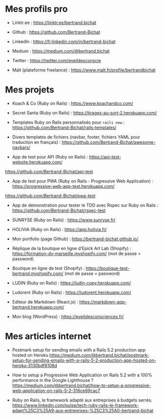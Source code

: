 # Mes profils pro

* Linktr.ee : https://linktr.ee/bertrand.bichat

* Github : https://github.com/Bertrand-Bichat

* LinkedIn : https://fr.linkedin.com/in/bertrand-bichat

* Medium : https://medium.com/@bertrand.bichat

* Twitter : https://twitter.com/eveildesconscie

* Malt (plateforme freelance) : https://www.malt.fr/profile/bertrandbichat

# Mes projets

* Koach & Co (Ruby on Rails) : https://www.koachandco.com/

* Secret Santa (Ruby on Rails) : https://tirages-au-sort-2.herokuapp.com/

* Templates Ruby on Rails personnalisés pour `rails new` : https://github.com/Bertrand-Bichat/rails-templates/

* Divers templates de fichiers (navbar, footer, fichiers YAML pour traduction en français) : https://github.com/Bertrand-Bichat/awesome-navbars/

* App de test pour API (Ruby on Rails) : https://api-test-website.herokuapp.com/

https://github.com/Bertrand-Bichat/api-test

* App de test pour PWA (Ruby on Rails - Progressive Web Application) : https://progressive-web-app-test.herokuapp.com/

https://github.com/Bertrand-Bichat/pwa-test

* App de démonstration pour tester le TDD avec Rspec sur Ruby on Rails : https://github.com/Bertrand-Bichat/rspec-test

* SUNRYSE (Ruby on Rails) : https://www.sunryse.fr/

* HOLIVIA (Ruby on Rails) : https://app.holivia.fr/

* Mon portfolio (page Github) : https://bertrand-bichat.github.io/

* Réplique de la boutique en ligne d'Epick Art Lab (Shopify) : https://formation-dv-marseille.myshopify.com/
(mot de passe = password)

* Boutique en ligne de test (Shopify) : https://boutique-test-bertrand.myshopify.com/
(mot de passe = password)

* LUDIN (Ruby on Rails) : https://ludin-copy.herokuapp.com/

* Ludorent (Ruby on Rails) : https://ludorent.herokuapp.com/

* Editeur de Markdown (React.js) : https://markdown-app-bertrand.herokuapp.com/

* Mon blog (WordPress) : https://eveildesconsciences.fr/

# Mes articles internet

* Postmark setup for sending emails with a Rails 5.2 production app hosted on Heroku https://medium.com/@bertrand.bichat/postmark-setup-for-sending-emails-with-a-rails-5-2-production-app-hosted-on-heroku-3130bdf6108d

* How to setup a Progressive Web Application on Rails 5.2 with a 100% performance in the Google Lighthouse ? https://medium.com/@bertrand.bichat/how-to-setup-a-progressive-web-application-on-rails-5-2-316ce69cac7

* Ruby on Rails, le framework adapté aux entreprises à budgets serrés. https://www.linkedin.com/pulse/tech-ruby-rails-le-framework-adapt%25C3%25A9-aux-entreprises-%25C3%25A0-bertrand-bichat
